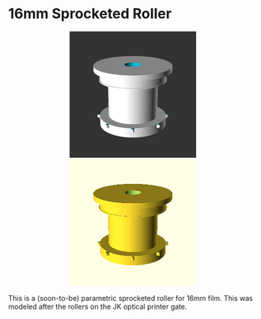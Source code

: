 # 16mm Sprocketed Roller

<center>
<img alt="16mm Sprocketed Roller" src="16mm_sprocketed_roller.png?raw=true" width="256" height="256" />
<img alt="16mm Sprocketed Roller" src="16mm_sprocketed_roller.gif?raw=true" width="256" height="256" />
</center>

This is a (soon-to-be) parametric sprocketed roller for 16mm film. This was modeled after the rollers on the JK optical printer gate.